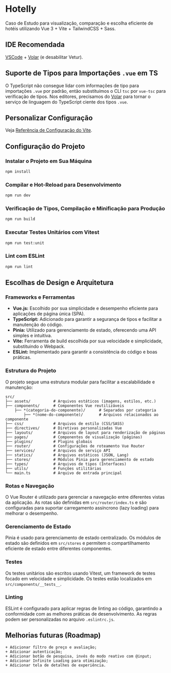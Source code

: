 # Hotelly

Caso de Estudo para visualização, comparação e escolha eficiente de hotéis utilizando Vue 3 + Vite + TailwindCSS + Sass.

## IDE Recomendada

[VSCode](https://code.visualstudio.com/) + [Volar](https://marketplace.visualstudio.com/items?itemName=Vue.volar) (e desabilitar Vetur).

## Suporte de Tipos para Importações `.vue` em TS

O TypeScript não consegue lidar com informações de tipo para importações `.vue` por padrão, então substituímos o CLI `tsc` por `vue-tsc` para verificação de tipos. Nos editores, precisamos do [Volar](https://marketplace.visualstudio.com/items?itemName=Vue.volar) para tornar o serviço de linguagem do TypeScript ciente dos tipos `.vue`.

## Personalizar Configuração

Veja [Referência de Configuração do Vite](https://vitejs.dev/config/).

## Configuração do Projeto

### Instalar o Projeto em Sua Máquina

```sh
npm install
```

### Compilar e Hot-Reload para Desenvolvimento

```sh
npm run dev
```

### Verificação de Tipos, Compilação e Minificação para Produção

```sh
npm run build
```

### Executar Testes Unitários com Vitest

```sh
npm run test:unit
```

### Lint com ESLint

```sh
npm run lint
```

## Escolhas de Design e Arquitetura

### Frameworks e Ferramentas

- **Vue.js:** Escolhido por sua simplicidade e desempenho eficiente para aplicações de página única (SPA).
- **TypeScript:** Adicionado para garantir a segurança de tipos e facilitar a manutenção do código.
- **Pinia:** Utilizado para gerenciamento de estado, oferecendo uma API simples e intuitiva.
- **Vite:** Ferramenta de build escolhida por sua velocidade e simplicidade, substituindo o Webpack.
- **ESLint:** Implementado para garantir a consistência do código e boas práticas.

### Estrutura do Projeto

O projeto segue uma estrutura modular para facilitar a escalabilidade e manutenção:

```plaintext
src/
├── assets/          # Arquivos estáticos (imagens, estilos, etc.)
├── components/      # Componentes Vue reutilizáveis
    ├── *(categoria-do-componente)/      # Separados por categoria
        ├── *(nome-do-componente)/       # Arquivos relacionados ao componente
├── css/             # Arquivos de estilo (CSS/SASS)
├── directives/      # Diretivas personalizadas Vue
├── layouts/         # Arquivos de layout para renderização de páginas
├── pages/           # Componentes de visualização (páginas)
├── plugins/         # Plugins globais
├── router/          # Configurações de roteamento Vue Router
├── services/        # Arquivos de serviço API
├── statics/         # Arquivos estáticos (JSON, Lang)
├── stores/          # Módulos Pinia para gerenciamento de estado
├── types/           # Arquivos de tipos (Interfaces)
├── utils/           # Funções utilitárias
└── main.ts          # Arquivo de entrada principal
```

### Rotas e Navegação

O Vue Router é utilizado para gerenciar a navegação entre diferentes vistas da aplicação. As rotas são definidas em `src/router/index.ts` e são configuradas para suportar carregamento assíncrono (lazy loading) para melhorar o desempenho.

### Gerenciamento de Estado

Pinia é usado para gerenciamento de estado centralizado. Os módulos de estado são definidos em `src/stores` e permitem o compartilhamento eficiente de estado entre diferentes componentes.

### Testes

Os testes unitários são escritos usando Vitest, um framework de testes focado em velocidade e simplicidade. Os testes estão localizados em `src/components/__tests__`.

### Linting

ESLint é configurado para aplicar regras de linting ao código, garantindo a conformidade com as melhores práticas de desenvolvimento. As regras podem ser personalizadas no arquivo `.eslintrc.js`.

## Melhorias futuras (Roadmap)

```plaintext
+ Adicionar filtro de preço e avaliação;
+ Adicionar autenticação;
+ Adicionar botão de pesquisa, invés do modo reativo com @input;
+ Adicionar Infinite Loading para otimização;
+ Adicionar tela de detalhes de experiência.
```
